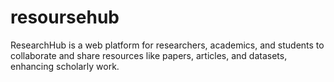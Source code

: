 # resoursehub
ResearchHub is a web platform for researchers, academics, and students to collaborate and share resources like papers, articles, and datasets, enhancing scholarly work.
